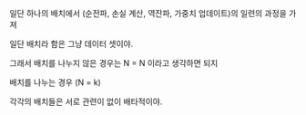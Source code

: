 일단 하나의 배치에서 (순전파, 손실 계산, 역잔파, 가중치 업데이트)의 일련의 과정을 가져

일단 배치라 함은 그냥 데이터 셋이야.

그래서 배치를 나누지 않은 경우는 N = N 이라고 생각하면 되지

배치를 나누는 경우 (N = k)

각각의 배치들은 서로 관련이 없이 배타적이야.